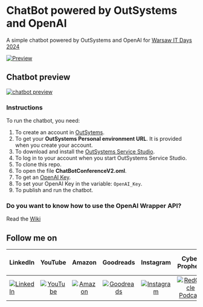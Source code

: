 # ChatBot powered by OutSystems and OpenAI

A simple chatbot powered by OutSystems and OpenAI for [Warsaw IT Days 2024](https://warszawskiedniinformatyki.pl)

[![Preview][1]][1]

## Chatbot preview
[![chatbot preview][2]][2]

### Instructions

To run the chatbot, you need:

1. To create an account in [OutSytems](https://www.outsystems.com/Platform/Signup).
2. To get your **OutSystems Personal environment URL**. It is provided when you create your account.
3. To download and install the [OutSystems Service Studio](https://www.outsystems.com/Portal/ServiceStudioTutorial?IsFreeEdition=False&Uuid=4136fd4f-bb21-4778-9b0c-9bffdbddf13b&DevHostname=Tu4gYoDjVr%2fnVf78LyifGX%2f%2feRIC%2fmy5E%2fCz95N%2bRmsqLtYr0eHJ2TvqGYajIYTlldzsVWplWMKH7Tua4%2ftcqrxxtPDvRoPSpNgWv6eApR4dre07RC5LXlkM%2fo4HcIbf&OpenSS=True).
4. To log in to your account when you start OutSystems Service Studio.
5. To clone this repo.
6. To open the file **ChatBotConferenceV2.oml**.
7. To get an [OpenAI Key](https://platform.openai.com/api-keys).
8. To set your OpenAI Key in the variable: `OpenAI_Key`.
9. To publish and run the chatbot.

### Do you want to know how to use the OpenAI Wrapper API?

Read the [Wiki](https://github.com/FANMixco/openai-outsystems-wrapper/wiki)

  [1]: https://i.stack.imgur.com/WyvSS.png
  [2]: https://i.stack.imgur.com/PEfhl.png

## Follow me on

|  LinkedIn  |YouTube|Amazon|Goodreads|Instagram|Cyber Prophets|Sharing Your Stories|TikTok|
|:----------|:------------:|:------------:|:------------:|:------------:|:------------:|:------------:|:------------:|
|[![LinkedIn](https://i.stack.imgur.com/idQWu.png)](https://www.linkedin.com/in/federiconavarrete)|[![YouTube](https://i.stack.imgur.com/CFPMR.png)](https://youtube.com/@FedericoNavarrete)|[![Amazon](https://i.stack.imgur.com/NFOeE.png)](https://www.amazon.com/Federico-Navarrete/e/B08NJTXQRV)|[![Goodreads](https://i.stack.imgur.com/oBk0g.jpg)](https://www.goodreads.com/author/show/21125413.Federico_Navarrete)|[![Instagram](https://i.stack.imgur.com/PIfqY.png)](https://www.instagram.com/federico_the_consultant)|[![RedCircle Podcast](https://i.stack.imgur.com/4XICF.png)](https://redcircle.com/shows/cyber-prophets)|[![RedCircle Podcast](https://i.stack.imgur.com/4XICF.png)](https://redcircle.com/shows/sharing-your-stories)|[![TikTok](https://i.stack.imgur.com/pP7X2.png)](https://www.tiktok.com/@federicostories)|
